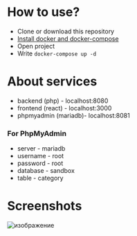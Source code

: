 # How to use?
* Clone or download this repository
* [Install docker and docker-compose](https://docs.docker.com/engine/install/)
* Open project
* Write `docker-compose up -d`

# About services
* backend (php) - localhost:8080
* frontend (react) - localhost:3000
* phpmyadmin (mariadb)- localhost:8081

### For PhpMyAdmin
* server - mariadb
* username - root
* password - root
* database - sandbox
* table - category

# Screenshots
![изображение](https://user-images.githubusercontent.com/77237424/185985130-09720ca0-5e99-484f-8f50-f44757a520cf.png)

